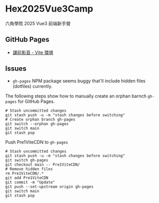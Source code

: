 # Hex2025Vue3Camp
六角學院 2025 Vue3 前端新手營

## GitHub Pages

- [課前影音 - Vite 環境](./Pre1ViteEnv/)

## Issues

- `gh-pages` NPM package seems buggy that'll include hidden files (dotfiles) currently.

The following steps show how to manually create an orphan barnch `gh-pages` for GitHub Pages.

```shell
# Stash uncommitted changes
git stash push -u -m "stash changes before switching"
# Create orphan branch gh-pages
git switch --orphan gh-pages
git switch main
git stash pop
```

Push Pre1ViteCDN to `gh-pages`

```shell
# Stash uncommitted changes
git stash push -u -m "stash changes before switching"
git switch gh-pages
git checkout main -- Pre1ViteCDN/
# Remove hidden files
rm Pre1ViteCDN/.*
git add Pre1ViteCDN
git commit -m "Update"
git push --set-upstream origin gh-pages
git switch main
git stash pop
```
